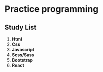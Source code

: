 # Practice programming

## Study List
1. **Html**
1. **Css**
1. **Javascript**
1. **Scss/Sass**
1. **Bootstrap**
1. **React**